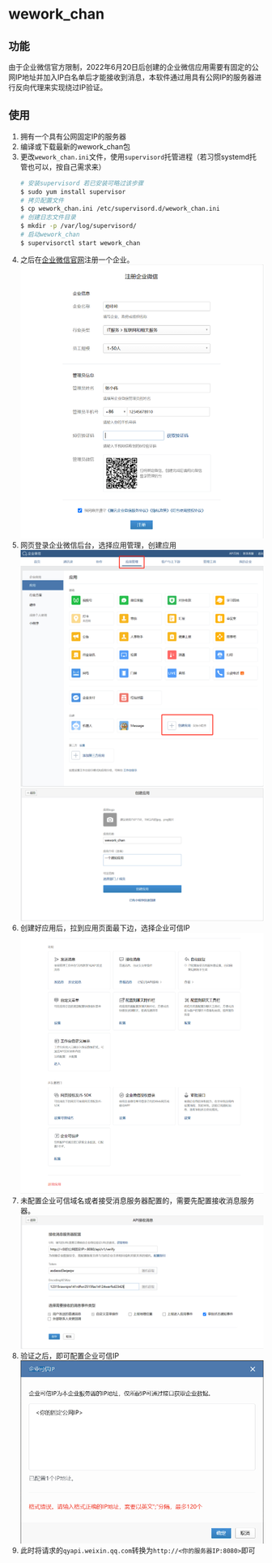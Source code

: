 # wework_chan

## 功能
由于企业微信官方限制，2022年6月20日后创建的企业微信应用需要有固定的公网IP地址并加入IP白名单后才能接收到消息，本软件通过用具有公网IP的服务器进行反向代理来实现绕过IP验证。

## 使用

1. 拥有一个具有公网固定IP的服务器
2. 编译或下载最新的wework_chan包
3. 更改`wework_chan.ini`文件，使用`supervisord`托管进程（若习惯systemd托管也可以，按自己需求来）
    ```bash
    # 安装supervisord 若已安装可略过该步骤
    $ sudo yum install supervisor
    # 拷贝配置文件
    $ cp wework_chan.ini /etc/supervisord.d/wework_chan.ini
    # 创建日志文件目录
    $ mkdir -p /var/log/supervisord/
    # 启动wework_chan
    $ supervisorctl start wework_chan
    ```
4. 之后在[企业微信官网](https://work.weixin.qq.com/wework_admin/register_wx)注册一个企业。
![注册企业](img/regist_wxwork.png)
5. 网页登录企业微信后台，选择应用管理，创建应用
![创建应用1](img/create_app1.png)
![创建应用](img/create_app.png)
6. 创建好应用后，拉到应用页面最下边，选择企业可信IP
![企业可信IP](img/trust_ip.png)
7. 未配置企业可信域名或者接受消息服务器配置的，需要先配置接收消息服务器。
![接收消息服务器配置](img/api_recive.png)
8. 验证之后，即可配置企业可信IP
![可信IP配置](img/trust_ip2.png)
9. 此时将请求的`qyapi.weixin.qq.com`转换为`http://<你的服务器IP:8080>`即可

